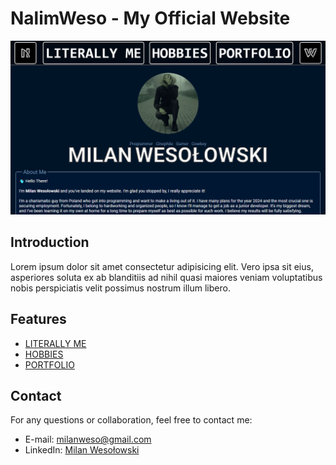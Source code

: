 # NalimWeso - My Official Website

<kbd>
  <img src="images/Website.png" alt="Screenshot of My Website">
</kbd>

## Introduction

Lorem ipsum dolor sit amet consectetur adipisicing elit. Vero ipsa sit eius, asperiores soluta ex ab blanditiis ad nihil quasi maiores veniam voluptatibus nobis perspiciatis velit possimus nostrum illum libero.

## Features

- [LITERALLY ME](https://nalimweso.com/)
- [HOBBIES](https://nalimweso.com/hobbies.html)
- [PORTFOLIO](https://nalimweso.com/portfolio.html)

## Contact

For any questions or collaboration, feel free to contact me:
* E-mail: [milanweso@gmail.com](mailto:milanweso@gmail.com)
* LinkedIn: [Milan Wesołowski](https://linkedin.com/in/yourprofile)
